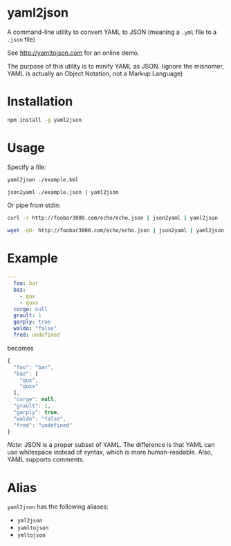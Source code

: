 yaml2json
=========

A command-line utility to convert YAML to JSON (meaning a `.yml` file to a `.json` file)

See <http://yamltojson.com> for an online demo.

The purpose of this utility is to minify YAML as JSON.
(ignore the misnomer, YAML is actually an Object Notation, not a Markup Language)

Installation
===

```bash
npm install -g yaml2json
```

Usage
===

Specify a file:

```bash
yaml2json ./example.kml

json2yaml ./example.json | yaml2json
```

Or pipe from stdin:

```bash
curl -s http://foobar3000.com/echo/echo.json | json2yaml | yaml2json

wget -qO- http://foobar3000.com/echo/echo.json | json2yaml | yaml2json
```

Example
===

```yaml
---
  foo: bar
  baz:
    - qux
    - quxx
  corge: null
  grault: 1
  garply: true
  waldo: "false"
  fred: undefined
```

becomes

```javascript
{
  "foo": "bar",
  "baz": [
    "qux",
    "quxx"
  ],
  "corge": null,
  "grault": 1,
  "garply": true,
  "waldo": "false",
  "fred": "undefined"
}
```

*Note*: JSON is a proper subset of YAML.
The difference is that YAML can use whitespace instead of syntax, which is more human-readable.
Also, YAML supports comments.

Alias
===

`yaml2json` has the following aliases:

  * `yml2json`
  * `yamltojson`
  * `ymltojson`
